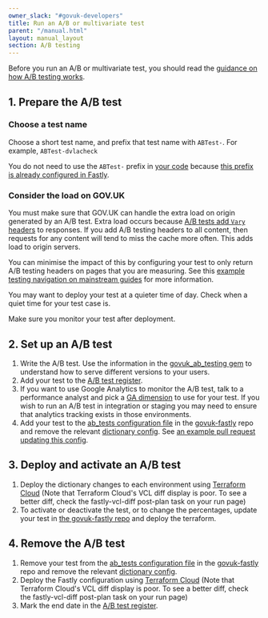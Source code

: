 ```yaml
---
owner_slack: "#govuk-developers"
title: Run an A/B or multivariate test
parent: "/manual.html"
layout: manual_layout
section: A/B testing
---
```


Before you run an A/B or multivariate test, you should read the [guidance on how A/B testing works](/manual/ab-testing.html).

## 1. Prepare the A/B test

### Choose a test name

Choose a short test name, and prefix that test name with `ABTest-`. For example, `ABTest-dvlacheck`

You do not need to use the `ABTest-` prefix in [your code](https://github.com/alphagov/collections/blob/54dd7d22567ec932a16c262387ae609e9cc47aae/app/controllers/concerns/taxon_pages_testable.rb#L25) because [this prefix is already configured in Fastly](https://github.com/alphagov/govuk-cdn-config/blob/955dd25e6443a8fd7142cebdb60d7bee43a067b7/vcl_templates/www.vcl.erb#L348).

### Consider the load on GOV.UK

You must make sure that GOV.UK can handle the extra load
on origin generated by an A/B test. Extra load occurs because [A/B tests add `Vary` headers](https://github.com/alphagov/govuk_ab_testing/blob/8284cb2b2e7d504e412bd9184ddd43f874dd9b7c/lib/govuk_ab_testing/requested_variant.rb#L59)
to responses. If you add A/B testing headers to all content, then requests for any
content will tend to miss the cache more often. This adds load to origin servers.

You can minimise the impact of this by configuring your test to only return A/B
testing headers on pages that you are measuring. See this [example testing navigation on mainstream guides](https://github.com/alphagov/government-frontend/blob/9ba288dd809a2246ec349c708f693ba306c69e7e/app/controllers/concerns/guide_nav_ab_testable.rb#L36) for more information.

You may want to deploy your test at a quieter time of day. Check when a quiet time for your test case is.

Make sure you monitor your test after deployment.

## 2. Set up an A/B test

1. Write the A/B test. Use the information in the [govuk_ab_testing gem][govuk_ab_testing] to understand how to serve different versions to your users.
1. Add your test to the [A/B test register][register].
1. If you want to use Google Analytics to monitor the A/B test, talk to a performance analyst and pick a [GA dimension][analytics-dimensions] to use for your test. If you wish to run an A/B test in integration or staging you may need to ensure that analytics tracking exists in those environments.
1. Add your test to the [ab_tests configuration file][ab-tests-file] in the [govuk-fastly][govuk-fastly] repo and remove the relevant [dictionary config][dictionary-config]. See [an example pull request updating this config][pull-request-example].

## 3. Deploy and activate an A/B test

1. Deploy the dictionary changes to each environment using [Terraform Cloud][terraform-cloud] (Note that Terraform Cloud's VCL diff display is poor. To see a better diff, check the fastly-vcl-diff post-plan task on your run page)
1. To activate or deactivate the test, or to change the percentages, update your test in [the govuk-fastly repo][govuk-fastly] and deploy the terraform.

[analytics-dimensions]: https://gov-uk.atlassian.net/wiki/display/GOVUK/Analytics+on+GOV.UK
[pull-request-example]: https://github.com/alphagov/govuk-fastly/pull/22
[govuk_ab_testing]: https://github.com/alphagov/govuk_ab_testing

## 4. Remove the A/B test

1. Remove your test from the [ab_tests configuration file][ab-tests-file] in the [govuk-fastly][govuk-fastly] repo and remove the relevant [dictionary config][dictionary-config].
1. Deploy the Fastly configuration using [Terraform Cloud][terraform-cloud] (Note that Terraform Cloud's VCL diff display is poor. To see a better diff, check the fastly-vcl-diff post-plan task on your run page)
1. Mark the end date in the [A/B test register][register].

[govuk-fastly]: https://github.com/alphagov/govuk-fastly
[terraform-cloud]: https://app.terraform.io/app/govuk/workspaces/govuk-fastly
[ab-tests-file]: https://github.com/alphagov/govuk-fastly/blob/main/ab_tests.yaml
[dictionary-config]: https://github.com/alphagov/govuk-fastly/blob/main/dictionaries.yaml
[register]: https://docs.google.com/spreadsheets/d/1h4vGXzIbhOWwUzourPLIc8WM-iU1b6WYOVDOZxmU1Uo/edit
